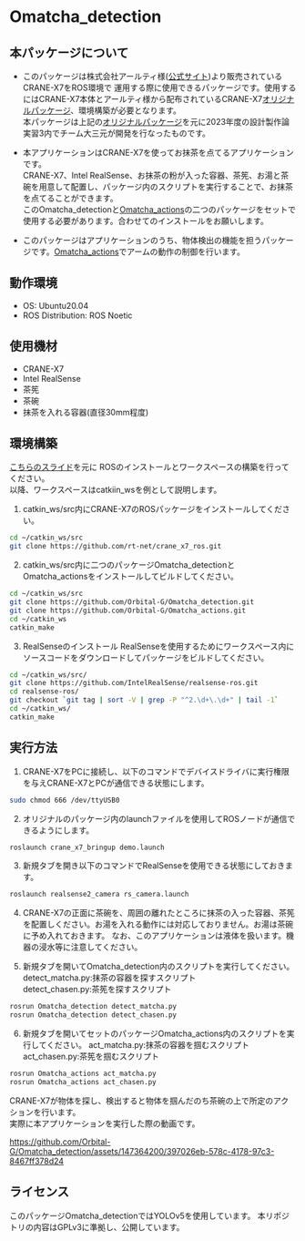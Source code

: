 # Omatcha_detection
## 本パッケージについて
- このパッケージは株式会社アールティ様([公式サイト](https://rt-net.jp/))より販売されているCRANE-X7をROS環境で
運用する際に使用できるパッケージです。使用するにはCRANE-X7本体とアールティ様から配布されているCRANE-X7[オリジナルパッケージ](https://github.com/rt-net/crane_x7_ros)、環境構築が必要となります。  
本パッケージは上記の[オリジナルパッケージ](https://github.com/rt-net/crane_x7_ros)を元に2023年度の設計製作論実習3内でチーム大三元が開発を行なったものです。  

- 本アプリケーションはCRANE-X7を使ってお抹茶を点てるアプリケーションです。  
CRANE-X7、Intel RealSense、お抹茶の粉が入った容器、茶筅、お湯と茶碗を用意して配置し、パッケージ内のスクリプトを実行することで、お抹茶を点てることができます。  
このOmatcha_detectionと[Omatcha_actions](https://github.com/Orbital-G/Omatcha_actions)の二つのパッケージをセットで使用する必要があります。合わせてのインストールをお願いします。  

- このパッケージはアプリケーションのうち、物体検出の機能を担うパッケージです。[Omatcha_actions](https://github.com/Orbital-G/Omatcha_actions)でアームの動作の制御を行います。

## 動作環境
* OS: Ubuntu20.04  
* ROS Distribution: ROS Noetic

## 使用機材
* CRANE-X7  
* Intel RealSense  
* 茶筅  
* 茶碗  
* 抹茶を入れる容器(直径30mm程度)  

## 環境構築
[こちらのスライド](https://github.com/ryuichiueda/my_slides/blob/master/robotdesign3_2021/lesson1.md)を元に
ROSのインストールとワークスペースの構築を行ってください。  
以降、ワークスペースはcatkiin_wsを例として説明します。  
1. catkin_ws/src内にCRANE-X7のROSパッケージをインストールしてください。
```sh
cd ~/catkin_ws/src  
git clone https://github.com/rt-net/crane_x7_ros.git  
```

2. catkin_ws/src内に二つのパッケージOmatcha_detectionとOmatcha_actionsをインストールしてビルドしてください。
```sh
cd ~/catkin_ws/src
git clone https://github.com/Orbital-G/Omatcha_detection.git
git clone https://github.com/Orbital-G/Omatcha_actions.git
cd ~/catkin_ws  
catkin_make  
```

3. RealSenseのインストール
RealSenseを使用するためにワークスペース内にソースコードをダウンロードしてパッケージをビルドしてください。
```sh
cd ~/catkin_ws/src/
git clone https://github.com/IntelRealSense/realsense-ros.git
cd realsense-ros/
git checkout `git tag | sort -V | grep -P "^2.\d+\.\d+" | tail -1`
cd ~/catkin_ws/
catkin_make
```

## 実行方法
1. CRANE-X7をPCに接続し、以下のコマンドでデバイスドライバに実行権限を与えCRANE-X7とPCが通信できる状態にします。
```sh
sudo chmod 666 /dev/ttyUSB0

```

2. オリジナルのパッケージ内のlaunchファイルを使用してROSノードが通信できるようにします。
```sh
roslaunch crane_x7_bringup demo.launch
```
3. 新規タブを開き以下のコマンドでRealSenseを使用できる状態にしておきます。
```sh
roslaunch realsense2_camera rs_camera.launch  
```

4. CRANE-X7の正面に茶碗を、周囲の離れたところに抹茶の入った容器、茶筅を配置しください。お湯を入れる動作には対応しておりません。お湯は茶碗に予め入れておきます。
   なお、このアプリケーションは液体を扱います。機器の浸水等に注意してください。 

5. 新規タブを開いてOmatcha_detection内のスクリプトを実行してください。  
detect_matcha.py:抹茶の容器を探すスクリプト  
detect_chasen.py:茶筅を探すスクリプト
```sh
rosrun Omatcha_detection detect_matcha.py
rosrun Omatcha_detection detect_chasen.py
```

6. 新規タブを開いてセットのパッケージOmatcha_actions内のスクリプトを実行してください。
act_matcha.py:抹茶の容器を掴むスクリプト  
act_chasen.py:茶筅を掴むスクリプト
```sh
rosrun Omatcha_actions act_matcha.py
rosrun Omatcha_actions act_chasen.py
```
CRANE-X7が物体を探し、検出すると物体を掴んだのち茶碗の上で所定のアクションを行います。  
実際に本アプリケーションを実行した際の動画です。


https://github.com/Orbital-G/Omatcha_detection/assets/147364200/397026eb-578c-4178-97c3-8467ff378d24


## ライセンス
このパッケージOmatcha_detectionではYOLOv5を使用しています。
本リポジトリの内容はGPLv3に準拠し、公開しています。
